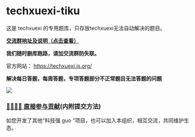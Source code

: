 # techxuexi-tiku

这是 techxuexi 的专用题库，只存放techxuexi无法自动解决的题目。

**[交流群地址及说明（点击查看）](https://github.com/TechXueXi/TechXueXi/issues/14)**

**我们随时删库跑路，请加交流群防失联。**

官方网站： https://techxuexi.js.org/

**解决每日答题，每周答题，专项答题部分不正常题目无法答题的问题** 

![](https://raw.githubusercontent.com/TechXueXi/TechXueXi/master/img_folder/kjqg.png)  

### [👨‍👨‍👦‍👦   直接参与贡献](https://github.com/TechXueXi/TechXueXi/blob/dev/CONTRIBUTING.md)(内附提交方法)  
如您开发了其他“科技强 guo ”项目，也可以加入本组织，相互交流，共同维护生态。     
